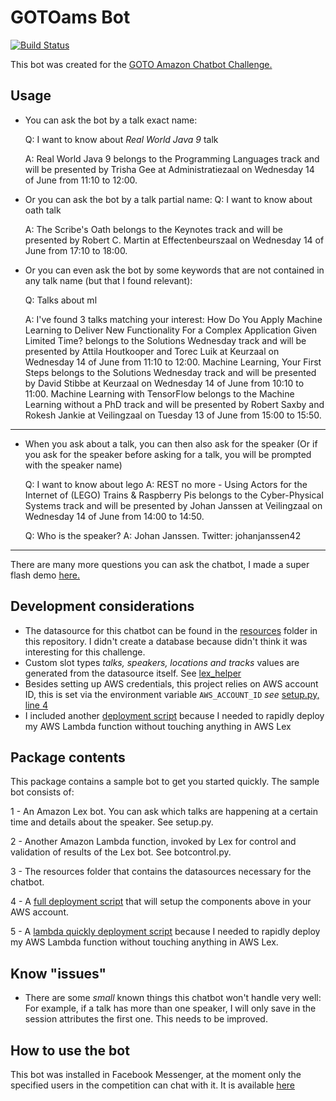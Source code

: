 # GOTOams Bot


[![Build Status][travisci-badge]][travisci-builds] 

This bot was created for the [GOTO Amazon Chatbot Challenge.][hackathon-main]

## Usage

* You can ask the bot by a talk exact name:

    Q: I want to know about _Real World Java 9_​ talk

    A: Real World Java 9 belongs to the Programming Languages track and will be presented by Trisha Gee at Administratiezaal on Wednesday 14 of June from 11:10 to 12:00.

* Or you can ask the bot by a talk partial name:
    Q: I want to know about oath talk
    
    A: The Scribe's Oath belongs to the Keynotes track and will be presented by Robert C. Martin at Effectenbeurszaal on Wednesday 14 of June from 17:10 to 18:00.

* Or you can even ask the bot by some keywords that are not contained in any talk name (but that I found relevant):
    
    Q: Talks about ml
    
    A: I've found 3 talks matching your interest: 
    How Do You Apply Machine Learning to Deliver New Functionality For a Complex Application Given Limited Time? belongs to the Solutions Wednesday track and will be presented by Attila Houtkooper and Torec Luik at Keurzaal on Wednesday 14 of June from 11:10 to 12:00. 
    Machine Learning, Your First Steps belongs to the Solutions Wednesday track and will be presented by David Stibbe at Keurzaal on Wednesday 14 of June from 10:10 to 11:00.
    Machine Learning with TensorFlow belongs to the Machine Learning without a PhD track and will be presented by Robert Saxby and Rokesh Jankie at Veilingzaal on Tuesday 13 of June from 15:00 to 15:50.

----------------

* When you ask about a talk, you can then also ask for the speaker (Or if you ask for the speaker before asking for a talk, you will be prompted with the speaker name)

    Q: I want to know about lego
    A: REST no more - Using Actors for the Internet of (LEGO) Trains & Raspberry Pis belongs to the Cyber-Physical Systems      track and will be presented by Johan Janssen at Veilingzaal on Wednesday 14 of June from 14:00 to 14:50.

    Q: Who is the speaker?
    A: <Speaker picture> Johan Janssen. Twitter: johanjanssen42

----------------

There are many more questions you can ask the chatbot, I made a super flash demo [here.][demo-video]

## Development considerations

* The datasource for this chatbot can be found in the [resources](resources) folder in this repository. I didn't create a database because didn't think it was interesting for this challenge.  
* Custom slot types _talks, speakers, locations and tracks_ values are generated from the datasource itself. See [lex_helper](lex_helper.py)  
* Besides setting up AWS credentials, this project relies on AWS account ID, this is set via the environment variable `AWS_ACCOUNT_ID` _see_ [setup.py, line 4](setup.py)
* I included another [deployment script](deploy.sh) because I needed to rapidly deploy my AWS Lambda function without touching anything in AWS Lex

## Package contents

This package contains a sample bot to get you started quickly. The sample bot consists of:

1 - An Amazon Lex bot. You can ask which talks are happening at a certain time and details about the speaker. See setup.py.

2 - Another Amazon Lambda function, invoked by Lex for control and validation of results of the Lex bot. See botcontrol.py.

3 - The resources folder that contains the datasources necessary for the chatbot.

4 - A [full deployment script](setup.sh) that will setup the components above in your AWS account.

5 - A [lambda quickly deployment script](deploy.sh) because I needed to rapidly deploy my AWS Lambda function without touching anything in AWS Lex.

## Know "issues"

* There are some _small_ known things this chatbot won't handle very well: For example, if a talk has more than one speaker, I will only save in the session attributes the first one. This needs to be improved.


## How to use the bot

This bot was installed in Facebook Messenger, at the moment only the specified users in the competition can chat with it. It is available [here][messenger-chatbot]


[hackathon-main]: http://www.amazondcn.com/challenge/index.html
[travisci-badge]: https://travis-ci.com/imTachu/GOTOamsBot.svg?token=FXoqSPyhGxTJyV3aAbkJ&branch=master
[travisci-builds]: https://travis-ci.com/imTachu/GOTOamsBot
[messenger-chatbot]: https://www.messenger.com/t/244400059380375
[demo-video]: https://www.youtube.com/watch?v=moMGkIe6eH0
